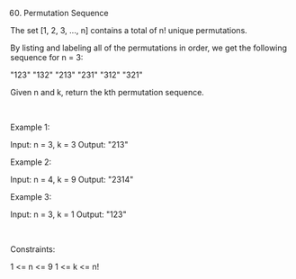 60. Permutation Sequence

The set [1, 2, 3, ..., n] contains a total of n! unique permutations.

By listing and labeling all of the permutations in order, we get the following sequence for n = 3:

"123"
"132"
"213"
"231"
"312"
"321"

Given n and k, return the kth permutation sequence.

 

Example 1:

Input: n = 3, k = 3
Output: "213"


Example 2:

Input: n = 4, k = 9
Output: "2314"


Example 3:

Input: n = 3, k = 1
Output: "123"


 

Constraints:

1 <= n <= 9
1 <= k <= n!